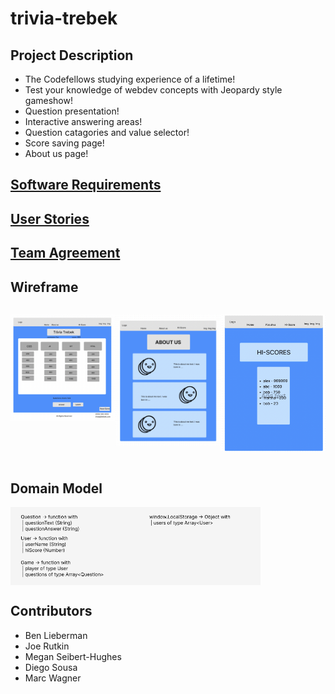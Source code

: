 # trivia-trebek

## Project Description

- The Codefellows studying experience of a lifetime!
- Test your knowledge of webdev concepts with Jeopardy style gameshow!
- Question presentation!
- Interactive answering areas!
- Question catagories and value selector!
- Score saving page!
- About us page!

## [Software Requirements](mdFiles/softwarerequirements.md)

## [User Stories](mdFiles/userStories.md)

## [Team Agreement](https://github.com/rutkinj/team-agree)

## Wireframe

<div style = "display: flex">

<img  src="./wireframe/index.png"
        alt="homepage wireframe"
        width= "300px"/>

<img  src="./wireframe/about-us.png"
        alt="homepage wireframe"
        width= "300px"/>

<img  src="./wireframe/hi-score.png"
        alt="homepage wireframe"
        width= "300px"/>

</div>

## Domain Model

<div style = "display: flex">
  <img src="./wireframe/domain_model_snip.png"
       alt="domain model for jeopardy game"
       width="400px"/>
</div>

## Contributors

- Ben Lieberman
- Joe Rutkin
- Megan Seibert-Hughes
- Diego Sousa
- Marc Wagner
